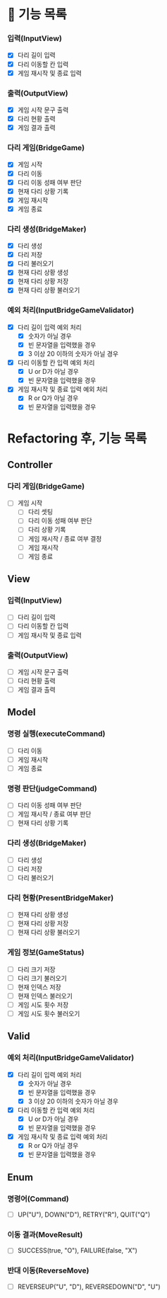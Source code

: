 # 📑 기능 목록

### 입력(InputView)
- [x] 다리 길이 입력
- [x] 다리 이동할 칸 입력
- [x] 게임 재시작 및 종료 입력

### 출력(OutputView)
- [x] 게임 시작 문구 출력
- [x] 다리 현황 출력
- [x] 게임 결과 출력

### 다리 게임(BridgeGame)
- [x] 게임 시작
- [x] 다리 이동
- [x] 다리 이동 성패 여부 판단
- [x] 현재 다리 상황 기록
- [x] 게임 재시작
- [x] 게임 종료

### 다리 생성(BridgeMaker)
- [x] 다리 생성
- [x] 다리 저장
- [x] 다리 불러오기
- [x] 현재 다리 상황 생성
- [x] 현재 다리 상황 저장
- [x] 현재 다리 상황 불러오기

### 예외 처리(InputBridgeGameValidator)
- [x] 다리 길이 입력 예외 처리
  - [x] 숫자가 아닐 경우
  - [x] 빈 문자열을 입력했을 경우
  - [x] 3 이상 20 이하의 숫자가 아닐 경우
- [x] 다리 이동할 칸 입력 예외 처리
  - [x] U or D가 아닐 경우
  - [x] 빈 문자열을 입력했을 경우
- [x] 게임 재시작 및 종료 입력 예외 처리
  - [x] R or Q가 아닐 경우
  - [x] 빈 문자열을 입력했을 경우

# Refactoring 후, 기능 목록

## Controller

### 다리 게임(BridgeGame)
- [ ] 게임 시작
  - [ ] 다리 셋팅
  - [ ] 다리 이동 성패 여부 판단
  - [ ] 다리 상황 기록
  - [ ] 게임 재시작 / 종료 여부 결정
  - [ ] 게임 재시작
  - [ ] 게임 종료

## View

### 입력(InputView)
- [ ] 다리 길이 입력
- [ ] 다리 이동할 칸 입력
- [ ] 게임 재시작 및 종료 입력

### 출력(OutputView)
- [ ] 게임 시작 문구 출력
- [ ] 다리 현황 출력
- [ ] 게임 결과 출력

## Model

### 명령 실행(executeCommand)
- [ ] 다리 이동
- [ ] 게임 재시작
- [ ] 게임 종료

### 명령 판단(judgeCommand)
- [ ] 다리 이동 성패 여부 판단
- [ ] 게임 재시작 / 종료 여부 판단
- [ ] 현재 다리 상황 기록

### 다리 생성(BridgeMaker)
- [ ] 다리 생성
- [ ] 다리 저장
- [ ] 다리 불러오기

### 다리 현황(PresentBridgeMaker)
- [ ] 현재 다리 상황 생성
- [ ] 현재 다리 상황 저장
- [ ] 현재 다리 상황 불러오기

### 게임 정보(GameStatus)
- [ ] 다리 크기 저장
- [ ] 다리 크기 불러오기
- [ ] 현재 인덱스 저장
- [ ] 현재 인덱스 불러오기
- [ ] 게임 시도 횟수 저장
- [ ] 게임 시도 횟수 불러오기

## Valid

### 예외 처리(InputBridgeGameValidator)
- [x] 다리 길이 입력 예외 처리
  - [x] 숫자가 아닐 경우
  - [x] 빈 문자열을 입력했을 경우
  - [x] 3 이상 20 이하의 숫자가 아닐 경우
- [x] 다리 이동할 칸 입력 예외 처리
  - [x] U or D가 아닐 경우
  - [x] 빈 문자열을 입력했을 경우
- [x] 게임 재시작 및 종료 입력 예외 처리
  - [x] R or Q가 아닐 경우
  - [x] 빈 문자열을 입력했을 경우

## Enum

### 명령어(Command)
- [ ] UP("U"), DOWN("D"), RETRY("R"), QUIT("Q")

### 이동 결과(MoveResult)
- [ ] SUCCESS(true, "O"), FAILURE(false, "X")

### 반대 이동(ReverseMove)
- [ ] REVERSEUP("U", "D"), REVERSEDOWN("D", "U")
